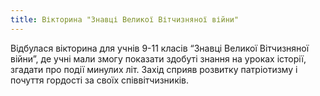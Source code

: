 ```yaml
---
title: Вікторина "Знавці Великої Вітчизняної війни"
---
```


Відбулася вікторина для учнів 9-11 класів “Знавці Великої Вітчизняної війни”, де учні мали змогу показати здобуті знання на уроках історії, згадати про події минулих літ. Захід сприяв розвитку патріотизму і почуття гордості за своїх співвітчизників.

<slideshow id="_/72157651643669181" />

